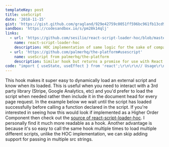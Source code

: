 ```yaml
---
templateKey: post
title: useScript
date: '2018-11-15'
gist: 'https://gist.github.com/gragland/929e42759c0051ff596bc961fb13cd93'
sandbox: 'https://codesandbox.io/s/pm28k14qlj'
links:
  - url: 'https://github.com/sesilio/react-script-loader-hoc/blob/master/src/index.js'
    name: react-script-loader-hoc
    description: HOC implementation of same logic for the sake of comparison.
  - url: 'https://github.com/palmerhq/the-platform#usescript'
    name: useScript from palmerhq/the-platform
    description: Similar hook but returns a promise for use with React Suspense.
code: "import { useState, useEffect } from 'react';\r\n\r\n// Usage\r\nfunction App() {\r\n  const [loaded, error] = useScript(\r\n    'https://pm28k14qlj.codesandbox.io/test-external-script.js'\r\n  );\r\n\r\n  return (\r\n    <div>\r\n      <div>\r\n        Script loaded: <b>{loaded.toString()}</b>\r\n      </div>\r\n      {loaded && !error && (\r\n        <div>\r\n          Script function call response: <b>{TEST_SCRIPT.start()}</b>\r\n        </div>\r\n      )}\r\n    </div>\r\n  );\r\n}\r\n\r\n// Hook\r\nlet cachedScripts = [];\r\nfunction useScript(src) {\r\n  // Keeping track of script loaded and error state\r\n  const [state, setState] = useState({\r\n    loaded: false,\r\n    error: false\r\n  });\r\n\r\n  useEffect(\r\n    () => {\r\n      // If cachedScripts array already includes src that means another instance ...\r\n      // ... of this hook already loaded this script, so no need to load again.\r\n      if (cachedScripts.includes(src)) {\r\n        setState({\r\n          loaded: true,\r\n          error: false\r\n        });\r\n      } else {\r\n        cachedScripts.push(src);\r\n\r\n        // Create script\r\n        let script = document.createElement('script');\r\n        script.src = src;\r\n        script.async = true;\r\n\r\n        // Script event listener callbacks for load and error\r\n        const onScriptLoad = () => {\r\n          setState({\r\n            loaded: true,\r\n            error: false\r\n          });\r\n        };\r\n\r\n        const onScriptError = () => {\r\n          // Remove from cachedScripts we can try loading again\r\n          const index = cachedScripts.indexOf(src);\r\n          if (index >= 0) cachedScripts.splice(index, 1);\r\n          script.remove();\r\n\r\n          setState({\r\n            loaded: true,\r\n            error: true\r\n          });\r\n        };\r\n\r\n        script.addEventListener('load', onScriptLoad);\r\n        script.addEventListener('error', onScriptError);\r\n\r\n        // Add script to document body\r\n        document.body.appendChild(script);\r\n\r\n        // Remove event listeners on cleanup\r\n        return () => {\r\n          script.removeEventListener('load', onScriptLoad);\r\n          script.removeEventListener('error', onScriptError);\r\n        };\r\n      }\r\n    },\r\n    [src] // Only re-run effect if script src changes\r\n  );\r\n\r\n  return [state.loaded, state.error];\r\n}\r\n"
---
```


This hook makes it super easy to dynamically load an external script and know when its loaded. This is useful when you need to interact with a 3rd party library (Stripe, Google Analytics, etc) and you'd prefer to load the script when needed rather then include it in the document head for every page request. In the example below we wait until the script has loaded successfully before calling a function declared in the script. If you're interested in seeing how this would look if implemented as a Higher Order Component then check out the [source of react-script-loader-hoc](https://github.com/sesilio/react-script-loader-hoc/blob/master/src/index.js). I personally find it much more readable as a hook. Another advantage is because it's so easy to call the same hook multiple times to load multiple different scripts, unlike the HOC implementation, we can skip adding support for passing in multiple src strings.
